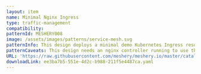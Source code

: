 ```yaml
---
layout: item
name: Minimal Nginx Ingress
type: traffic-management
compatibility: 
patternId: MESHERY008
image: /assets/images/patterns/service-mesh.svg
patternInfo: This design deploys a minimal demo Kubernetes Ingress resource for Nginx
patternCaveats: This design needs an nginx controller running to use the configuration.
URL: 'https://raw.githubusercontent.com/meshery/meshery.io/master/catalog/ee3ba7b5-551e-4d2c-b988-211f5e4487ca.yaml'
downloadLink: ee3ba7b5-551e-4d2c-b988-211f5e4487ca.yaml
---
```

